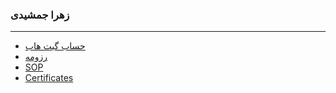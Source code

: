 ### زهرا جمشیدی
---
- [حساب گیت هاب](https://github.com/Zahra-Jamshidi)
- [رزومه](https://Zahra-Jamshidi.github.io)
- [SOP](https://zahra-jamshidi.github.io/SOP/)
- [Certificates](https://zahra-jamshidi.github.io/Certificates/)
